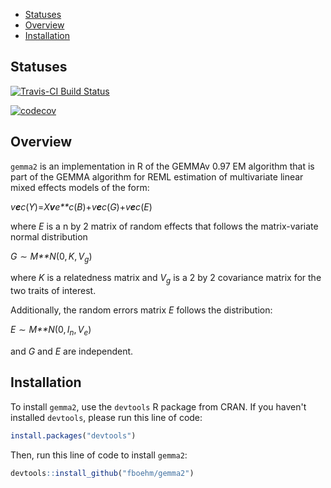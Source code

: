 
-   [Statuses](#statuses)
-   [Overview](#overview)
-   [Installation](#installation)

Statuses
--------

[![Travis-CI Build Status](https://travis-ci.org/fboehm/gemma2.svg?branch=master)](https://travis-ci.org/fboehm/gemma2)

[![codecov](https://codecov.io/gh/fboehm/gemma2/branch/master/graph/badge.svg)](https://codecov.io/gh/fboehm/gemma2)

<!-- README.md is generated from README.Rmd. Please edit that file -->
Overview
--------

`gemma2` is an implementation in R of the GEMMAv 0.97 EM algorithm that is part of the GEMMA algorithm for REML estimation of multivariate linear mixed effects models of the form:

*v**e**c*(*Y*)=*X**v**e**c*(*B*)+*v**e**c*(*G*)+*v**e**c*(*E*)

where *E* is a n by 2 matrix of random effects that follows the matrix-variate normal distribution

*G* ∼ *M**N*(0, *K*, *V*<sub>*g*</sub>)

where *K* is a relatedness matrix and *V*<sub>*g*</sub> is a 2 by 2 covariance matrix for the two traits of interest.

Additionally, the random errors matrix *E* follows the distribution:

*E* ∼ *M**N*(0, *I*<sub>*n*</sub>, *V*<sub>*e*</sub>)

and *G* and *E* are independent.

Installation
------------

To install `gemma2`, use the `devtools` R package from CRAN. If you haven't installed `devtools`, please run this line of code:

``` r
install.packages("devtools")
```

Then, run this line of code to install `gemma2`:

``` r
devtools::install_github("fboehm/gemma2")
```
